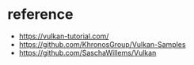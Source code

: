 # reference
* https://vulkan-tutorial.com/
* https://github.com/KhronosGroup/Vulkan-Samples
* https://github.com/SaschaWillems/Vulkan
